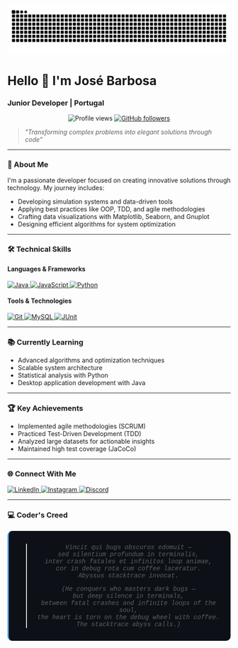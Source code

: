 <img src="https://raw.githubusercontent.com/duarteebarbosaa/duarteebarbosaa/output/snake.svg" alt="Snake animation" />

###

# Hello 👋 I'm José Barbosa  
### Junior Developer | Portugal 

<p align="center">
  <img src="https://komarev.com/ghpvc/?username=duarteebarbosaa&style=flat-square&color=blue" alt="Profile views"/>
  <a href="https://github.com/duarteebarbosaa?tab=followers">
    <img src="https://img.shields.io/github/followers/duarteebarbosaa?label=Follow&style=social" alt="GitHub followers"/>
  </a>
</p>

> *"Transforming complex problems into elegant solutions through code"*

---

### 🚀 About Me

I'm a passionate developer focused on creating innovative solutions through technology. My journey includes:
- Developing simulation systems and data-driven tools
- Applying best practices like OOP, TDD, and agile methodologies
- Crafting data visualizations with Matplotlib, Seaborn, and Gnuplot
- Designing efficient algorithms for system optimization

---

### 🛠️ Technical Skills

#### Languages & Frameworks
<p align="left">
  <a href="https://www.java.com/" target="_blank">
    <img src="https://img.shields.io/badge/Java-ED8B00?style=for-the-badge&logo=openjdk&logoColor=white" alt="Java">
  </a>
  <a href="https://developer.mozilla.org/en-US/docs/Web/JavaScript" target="_blank">
    <img src="https://img.shields.io/badge/JavaScript-F7DF1E?style=for-the-badge&logo=javascript&logoColor=black" alt="JavaScript">
  </a>
  <a href="https://www.python.org/" target="_blank">
    <img src="https://img.shields.io/badge/Python-3776AB?style=for-the-badge&logo=python&logoColor=white" alt="Python">
  </a>
</p>

#### Tools & Technologies
<p align="left">
  <a href="https://git-scm.com/" target="_blank">
    <img src="https://img.shields.io/badge/Git-F05032?style=for-the-badge&logo=git&logoColor=white" alt="Git">
  </a>
  <a href="https://www.mysql.com/" target="_blank">
    <img src="https://img.shields.io/badge/MySQL-4479A1?style=for-the-badge&logo=mysql&logoColor=white" alt="MySQL">
  </a>
  <a href="https://junit.org/junit5/" target="_blank">
    <img src="https://img.shields.io/badge/JUnit5-25A162?style=for-the-badge&logo=junit5&logoColor=white" alt="JUnit">
  </a>
</p>

---

### 📚 Currently Learning
- Advanced algorithms and optimization techniques
- Scalable system architecture
- Statistical analysis with Python
- Desktop application development with Java

---

### 🏆 Key Achievements
- Implemented agile methodologies (SCRUM)
- Practiced Test-Driven Development (TDD)
- Analyzed large datasets for actionable insights
- Maintained high test coverage (JaCoCo)

---

### 🌐 Connect With Me
<p align="left">
  <a href="https://www.linkedin.com/in/duarte-barbosa-0a806519b/" target="_blank">
    <img src="https://img.shields.io/badge/LinkedIn-0077B5?style=for-the-badge&logo=linkedin&logoColor=white" alt="LinkedIn">
  </a>
  <a href="http://www.instagram.com/_duartebarbosa_" target="_blank">
    <img src="https://img.shields.io/badge/Instagram-E4405F?style=for-the-badge&logo=instagram&logoColor=white" alt="Instagram">
  </a>
  <a href="https://discord.com/users/386845066657792001" target="_blank">
    <img src="https://img.shields.io/badge/Discord-5865F2?style=for-the-badge&logo=discord&logoColor=white" alt="Discord">
  </a>
</p>

---

### 💻 Coder's Creed
<div align="center" style="font-style: italic; margin: 20px 0; padding: 15px; background: #0d1117; border-radius: 10px; border-left: 3px solid #58a6ff; font-family: 'Courier New', monospace;">
  
> *Vincit qui bugs obscuros edomuit —*  
> *sed silentium profundum in terminalis,*  
> *inter crash fatales et infinitos loop animae,*  
> *cor in debug rota cum coffee laceratur.*  
> *Abyssus stacktrace invocat.*  
>  
> *(He conquers who masters dark bugs —*  
> *but deep silence in terminals,*  
> *between fatal crashes and infinite loops of the soul,*  
> *the heart is torn on the debug wheel with coffee.*  
> *The stacktrace abyss calls.)*

</div>
